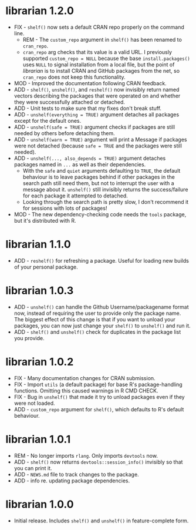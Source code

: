 # librarian 1.2.0

- FIX - `shelf()` now sets a default CRAN repo properly on the command line.
    - REM - The `custom_repo` argument in `shelf()` has been renamed to `cran_repo`.
    - `cran_repo` arg checks that its value is a valid URL. I previously supported `custom_repo = NULL` because the base `install.packages()` uses `NULL` to signal installation from a local file, but the point of _librarian_ is to install CRAN and GitHub packages from the net, so `cran_repo` does not keep this functionality.
- MOD - Improved the documentation following CRAN feedback.
- ADD - `shelf()`, `unshelf()`, and `reshelf()` now invisibly return named vectors describing the packages that were operated on and whether they were successfully attached or detached.
- ADD - Unit tests to make sure that my fixes don't break stuff.
- ADD - `unshelf(everything = TRUE)` argument detaches all packages except for the default ones.
- ADD - `unshelf(safe = TRUE)` argument checks if packages are still needed by others before detaching them.
- ADD - `unshelf(warn = TRUE)` argument will print a Message if packages were not detached (because `safe = TRUE` and the packages were still needed).
- ADD - `unshelf(..., also_depends = TRUE)` argument detaches packages named in `...` as well as their dependencies.
    - With the `safe` and `quiet` arguments defaulting to `TRUE`, the default behaviour is to leave packages behind if other packages in the search path still need them, but not to interrupt the user with a message about it. `unshelf()` still invisibly returns the success/failure for each package it attempted to detached.
    - Looking through the search path is pretty slow, I don't recommend it for sessions with lots of packages!
- MOD - The new dependency-checking code needs the `tools` package, but it's distributed with R.

# librarian 1.1.0

- ADD - `reshelf()` for refreshing a package. Useful for loading new builds of your personal package.

# librarian 1.0.3

- ADD - `unshelf()` can handle the Github Username/packagename format now, instead of requiring the user to provide only the package name. The biggest effect of this change is that if you want to unload your packages, you can now just change your `shelf()` to `unshelf()` and run it.
- ADD - `shelf()` and `unshelf()` check for duplicates in the package list you provide.

# librarian 1.0.2

- FIX - Many documentation changes for CRAN submission.
- FIX - Import `utils` (a default package) for base R's package-handling functions. Omitting this caused warnings in R CMD CHECK.
- FIX - Bug in `unshelf()` that made it try to unload packages even if they were not loaded.
- ADD - `custom_repo` argument for `shelf()`, which defaults to R's default behaviour.

# librarian 1.0.1

- REM - No longer imports `rlang`. Only imports `devtools` now.
- ADD - `shelf()` now returns `devtools::session_info()` invisibly so that you can print it.
- ADD - `NEWS.md` file to track changes to the package.
- ADD - info re. updating package dependencies.

# librarian 1.0.0

- Initial release. Includes `shelf()` and `unshelf()` in feature-complete form.

